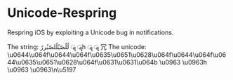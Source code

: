 # Unicode-Respring
Respring iOS by exploiting a Unicode bug in notifications.

The string:
لُلُصّبُلُلصّبُررً ॣ ॣh ॣ ॣ 冗
The unicode:
\u0644\u064f\u0644\u064f\u0635\u0651\u0628\u064f\u0644\u064f\u0644\u0635\u0651\u0628\u064f\u0631\u0631\u064b \u0963 \u0963h \u0963 \u0963\n\u5197
